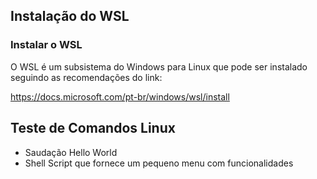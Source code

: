 ## Instalação do WSL 
### Instalar o WSL
O WSL é um subsistema do Windows para Linux que pode ser instalado seguindo as recomendações do link:

https://docs.microsoft.com/pt-br/windows/wsl/install



## Teste de Comandos Linux
- Saudação Hello World
- Shell Script que fornece um pequeno menu com funcionalidades
